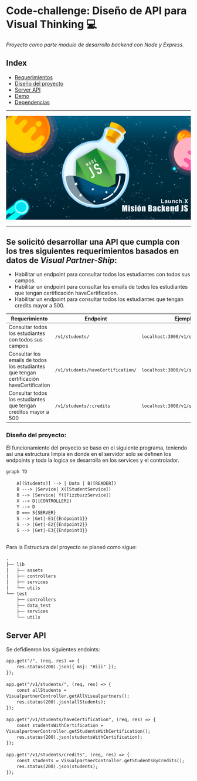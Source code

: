 # Code-challenge: Diseño de API para Visual Thinking 💻

*Proyecto como parte modulo de desarrollo backend con Node y Express.*
<br>


## Index

* [Requerimientos](#1)
* [Diseño del proyecto](#diseño-del-proyecto)
* [Server API](#server-api)
* [Demo]()
* [Dependencias]()
---

<img id="test" src="./lib/assets/cover.png">

---
 ## <a id="1">Se solicitó desarrollar una API que cumpla con los tres siguientes requerimientos basados en datos de *Visual Partner-Ship*: </a>

* Habilitar un endpoint para consultar todos los estudiantes con todos sus campos.
* Habilitar un endpoint para consultar los emails de todos los estudiantes que tengan certificación haveCertification.
* Habilitar un endpoint para consultar todos los estudiantes que tengan credits mayor a 500.

| Requerimiento     | Endpoint    | Ejemplo de Request |
|-------------------|-------------|---------|
|Consultar todos los estudiantes con todos sus campos| `/v1/students/`|`localhost:3000/v1/students`|
|Consultar los emails de todos los estudiantes que tengan certificación haveCertification| `/v1/students/haveCertification/`|`localhost:3000/v1/students/haveCertification`|
|Consultar todos los estudiantes que tengan creditos mayor a 500|`/v1/students/:credits`|`localhost:3000/v1/students/credits`|


### Diseño del proyecto:

El funcionamiento del proyecto se baso en el siguiente programa, teniendo así una estructura limpia en donde en el servidor solo se definen los endpoints y toda la logica se desarrolla en los services y el controlador.

```mermaid
graph TD
    
    A[(Students)] --> | Data | B([READER])
    B ---> |Service| X([StudentService]) 
    B --> |Service| Y([FizzbuzzService])
    X --> D([CONTROLLER])
    Y --> D
    D === S{SERVER}
    S --> |Get|-E1{{Endpoint1}}
    S --> |Get|-E2{{Endpoint2}}
    S --> |Get|-E3{{Endpoint3}}
 
```

Para la Estructura del proyecto se planeó como sigue:
```
.
├── lib
│   ├── assets
│   ├── controllers
│   ├── services
│   └── utils
└── test
    ├── controllers
    ├── data_test
    ├── services
    └── utils
```

## Server API
Se defidienron los siguientes endoints:
```JS
app.get("/", (req, res) => {
    res.status(200).json({ msj: "Hiii" });
});

app.get("/v1/students/", (req, res) => {
    const allStudents = VisualpartnerController.getAllVisualpartners();
    res.status(200).json(allStudents);
});

app.get("/v1/students/haveCertification", (req, res) => {
    const studentsWithCertification = VisualpartnerController.getStudentsWithCertification();
    res.status(200).json(studentsWithCertification);
});

app.get("/v1/students/credits", (req, res) => {
    const students = VisualpartnerController.getStudentsByCredits();
    res.status(200).json(students);
});
```











































